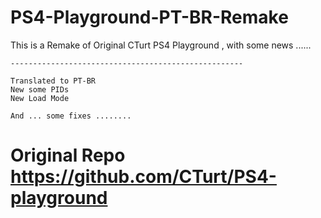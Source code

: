 # PS4-Playground-PT-BR-Remake
This is a Remake of Original CTurt PS4 Playground , with some news ......
   
    ----------------------------------------------------
    
    Translated to PT-BR
    New some PIDs
    New Load Mode
    
    And ... some fixes ........
    
    
# Original Repo https://github.com/CTurt/PS4-playground
